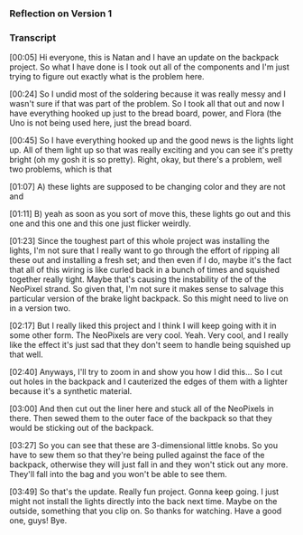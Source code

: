 ### Reflection on Version 1 

### Transcript

[00:05] Hi everyone, this is Natan and I have an update on the backpack project. So what I have done is I took out all of the components and I'm just trying to figure out exactly what is the problem here. 

[00:24] So I undid most of the soldering because it was really messy and I wasn't sure if that was part of the problem. So I took all that out and now I have everything hooked up just to the bread board, power, and Flora (the Uno is not being used here, just the bread board.  

[00:45] So I have everything hooked up and the good news is the lights light up. All of them light up so that was really exciting and you can see it's pretty bright (oh my gosh it is so pretty).  Right, okay, but there's a problem, well two problems, which is that 

[01:07] A) these lights are supposed to be changing color and they are not and 

[01:11] B) yeah as soon as you sort of move this, these lights go out and this one and this one and this one just flicker weirdly.  

[01:23] Since the toughest part of this whole project was installing the lights, I'm not sure that I really want to go through the effort of ripping all these out and installing a fresh set; and then even if I do, maybe it's the fact that all of this wiring is like curled back in a bunch of times and squished together really tight.  Maybe that's causing the instability of the of the NeoPixel strand. So given that, I'm not sure it makes sense to salvage this particular version of the brake light backpack. So this might need to live on in a version two. 

[02:17] But I really liked this project and I think I will keep going with it in some other form.  The NeoPixels are very cool. Yeah.  Very cool, and I really like the effect it's just sad that they don't seem to handle being squished up that well.  
 
[02:40] Anyways, I'll try to zoom in and show you how I did this... So I cut out holes in the backpack and I cauterized the edges of them with a lighter because it's a synthetic material.  

[03:00] And then cut out the liner here and stuck all of the NeoPixels in there.  Then sewed them to the outer face of the backpack so that they would be sticking out of the backpack.

[03:27] So you can see that these are 3-dimensional little knobs. So you have to sew them so that they're being pulled against the face of the backpack, otherwise they will just fall in and they won't stick out any more.  They'll fall into the bag and you won't be able to see them. 

[03:49] So that's the update.  Really fun project.  Gonna keep going.  I just might not install the lights directly into the back next time. Maybe on the outside, something that you clip on.  So thanks for watching. Have a good one, guys!  Bye.

